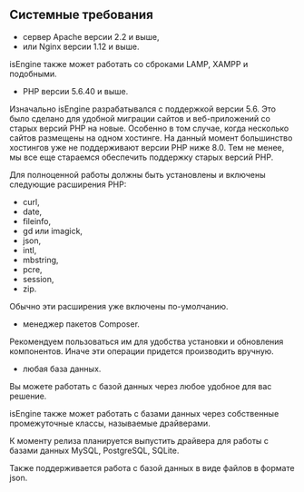 ## Системные требования

- сервер Apache версии 2.2 и выше,
- или Nginx версии 1.12 и выше.

isEngine также может работать со сброками LAMP, XAMPP и подобными.

- PHP версии 5.6.40 и выше.

Изначально isEngine разрабатывался с поддержкой версии 5.6. Это было сделано для удобной миграции сайтов и веб-приложений со старых версий PHP на новые. Особенно в том случае, когда несколько сайтов размещены на одном хостинге. На данный момент большинство хостингов уже не поддерживают версии PHP ниже 8.0. Тем не менее, мы все еще стараемся обеспечить поддержку старых версий PHP.

Для полноценной работы должны быть установлены и включены следующие расширения PHP:

- curl,
- date,
- fileinfo,
- gd или imagick,
- json,
- intl,
- mbstring,
- pcre,
- session,
- zip.

Обычно эти расширения уже включены по-умолчанию.

- менеджер пакетов Сomposer.

Рекомендуем пользоваться им для удобства установки и обновления компонентов. Иначе эти операции придется производить вручную.

- любая база данных.

Вы можете работать с базой данных через любое удобное для вас решение.

isEngine также может работать с базами данных через собственные промежуточные классы, называемые драйверами.

К моменту релиза планируется выпустить драйвера для работы с базами данных MySQL, PostgreSQL, SQLite.

Также поддерживается работа с базой данных в виде файлов в формате json.

